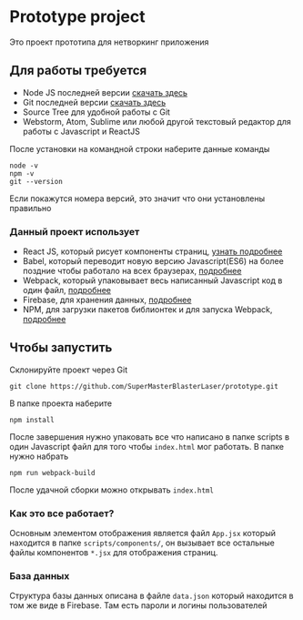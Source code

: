 # Prototype project

Это проект прототипа для нетворкинг приложения

## Для работы требуется

* Node JS последней версии [скачать здесь](https://nodejs.org/en/)
* Git последней версии [скачать здесь](https://git-scm.com/)
* Source Tree для удобной работы с Git
* Webstorm, Atom, Sublime или любой другой текстовый редактор для работы с Javascript и ReactJS

После установки на командной строки наберите данные команды

```
node -v
npm -v
git --version
```
Если покажутся номера версий, это значит что они установлены правильно

### Данный проект использует
* React JS, который рисует компоненты страниц, [узнать подробнее](https://facebook.github.io/react/)
* Babel, который переводит новую версию Javascript(ES6) на более поздние чтобы работало на всех браузерах, [подробнее](https://babeljs.io/)
* Webpack, который упаковывает весь написанный Javascript код в один файл, [подробнее](https://webpack.github.io/)
* Firebase, для хранения данных, [подробнее](firebase.google.com)
* NPM, для загрузки пакетов библионтек и для запуска Webpack, [подробнее](https://www.npmjs.com/)

## Чтобы запустить
Склонируйте проект через Git
```
git clone https://github.com/SuperMasterBlasterLaser/prototype.git
```

В папке проекта наберите
```
npm install
```

После завершения нужно упаковать все что написано в папке scripts в один Javascript файл для того чтобы `index.html` мог работать. В папке нужно набрать
```
npm run webpack-build
```

После удачной сборки можно открывать `index.html`

### Как это все работает?

Основным элементом отображения является файл `App.jsx` который находится в папке `scripts/components/`, он вызывает все остальные файлы компонентов `*.jsx` для отображения страниц.


### База данных

Структура базы данных описана в файле `data.json` который находится в том же виде в Firebase. Там есть пароли и логины пользователей 